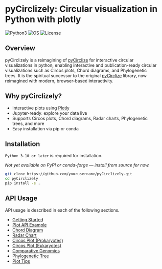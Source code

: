 # pyCirclizely: Circular visualization in Python with plotly

![Python3](https://img.shields.io/badge/Language-Python3-steelblue)
![OS](https://img.shields.io/badge/OS-_Windows_%7C_Mac_%7C_Linux-steelblue)
![License](https://img.shields.io/badge/License-MIT-steelblue)

## Overview

pyCirclizely is a reimagining of [pyCirclize](https://github.com/moshi4/pyCirclize) for interactive circular visualizations in python, enabling interactive and publication-ready circular visualizations such as Circos plots, Chord diagrams, and Phylogenetic trees. It is the spiritual successor to the original [pyCirclize](https://github.com/moshi4/pyCirclize) library, now reimagined with modern, browser-based interactivity.

## Why pyCirclizely?

- Interactive plots using [Plotly](https://plotly.com/python/)
- Jupyter-ready: explore your data live
- Supports Circos plots, Chord diagrams, Radar charts, Phylogenetic trees, and more
- Easy installation via pip or conda

## Installation

`Python 3.10 or later` is required for installation.

_Not yet available on PyPI or conda-forge — install from source for now._

```bash
git clone https://github.com/yourusername/pyCirclizely.git
cd pyCirclizely
pip install -e .
```

## API Usage

API usage is described in each of the following sections.

- [Getting Started](./getting_started/)
- [Plot API Example](./plot_api_example/)
- [Chord Diagram](./chord_diagram/)
- [Radar Chart](./radar_chart/)
- [Circos Plot (Prokaryotes)](./circos_plot_prok/)
- [Circos Plot (Eukaryotes)](./circos_plot_euk/)
- [Comparative Genomics](./comparative_genomics)
- [Phylogenetic Tree](./phylogenetic_tree/)
- [Plot Tips](./plot_tips/)
